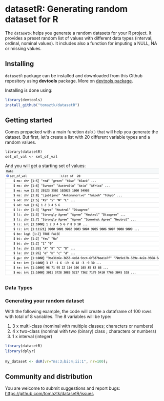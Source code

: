 # datasetR: Generating random dataset for R

The `datasetR` helps you generate a random datasets for your R project. It provides a preset random list of values with different data types (interval, ordinal, nominal values). It includes also a function for imputing a NULL, NA or missing values.

## Installing

`datasetR`  package can be installed and downloaded from this Github repository using **devtools** package. More on
[devtools package](https://www.rstudio.com/products/rpackages/devtools/).
 
Installing is done using:

``` r
library(devtools)
install_github("tomaztk/datasetR")
```

## Getting started

Comes prepacked with a main function `dsR()` that will help you generate the dataset. But first, let's create a list with 20 different variable types and a random values.

```         
library(datasetR)
set_of_val <- set_of_val
```
And you will get a starting set of values:
![Set of Values](imgs/img1_set_of_vals.png)


### Data Types



### Generating your random dataset

With the following example, the code will create a dataframe of 100 rows with total of 8 variables. The 8 variables will be type:
1. 3 x multi-class (nominal with multiple classes; characters or numbers)
2. 4 x two-class (nominal with two (binary) class ; characters or numbers)
3. 1 x interval (integer)

``` r
library(datasetR)
library(dplyr)

my_dataset <- dsR(vr="ms:3;bi:4;ii:1", nr=100);
```


## Community and distribution

You are welcome to submit suggestions and report bugs: https://github.com/tomaztk/datasetR/issues

